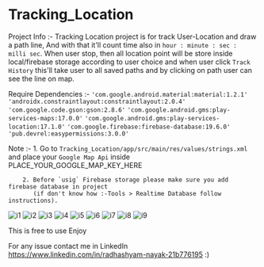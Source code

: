 # Tracking_Location

Project Info :- 
          Tracking Location project is for track User-Location and draw a path line, And with that it'll 
        count time also in `hour : minute : sec : milli sec`. When user stop, then all location point will 
        be store inside local/firebase storage according to user choice and when user click `Track History`
        this'll take user to all saved paths and by clicking on path user can see the line on map.
        

Require Dependencies :-
            `'com.google.android.material:material:1.2.1'`
            `'androidx.constraintlayout:constraintlayout:2.0.4'`
            `'com.google.code.gson:gson:2.8.6'`
            `'com.google.android.gms:play-services-maps:17.0.0'`
            `'com.google.android.gms:play-services-location:17.1.0'`
            `'com.google.firebase:firebase-database:19.6.0'`
            `'pub.devrel:easypermissions:3.0.0'`
           
           
Note :-
        1. Go to `Tracking_Location/app/src/main/res/values/strings.xml` and place your `Google Map Api` inside 
           <string name="google_maps_key" templateMergeStrategy="preserve" translatable="false">PLACE_YOUR_GOOGLE_MAP_KEY_HERE</string>
           
        2. Before `usig` Firebase storage please make sure you add firebase database in project 
           (if don't know how :-Tools > Realtime Database follow instructions).
           
      
![i1](image/Screenshot_1611134212.png?raw=true "Tracking Location img1")
![i2](image/Screenshot_1611134167.png?raw=true "Tracking Location img2")
![i3](image/Screenshot_1611045345.png?raw=true "Tracking Location img3")
![i4](image/Screenshot_1611045359.png?raw=true "Tracking Location img4")
![i5](image/Screenshot_1611045390.png?raw=true "Tracking Location img5")
![i6](image/Screenshot_1611133666.png?raw=true "Tracking Location img6")
![i7](image/Screenshot_1611133989.png?raw=true "Tracking Location img7")
![i8](image/Screenshot_1611134050.png?raw=true "Tracking Location img8")
![i9](image/Screenshot_1611133996.png?raw=true "Tracking Location img9")
      
      
This is free to use 
Enjoy

For any issue contact me in LinkedIn https://www.linkedin.com/in/radhashyam-nayak-21b776195 :)
